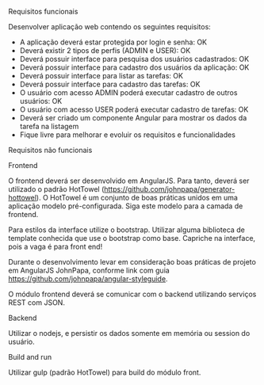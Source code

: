 Requisitos funcionais

Desenvolver aplicação web contendo os seguintes requisitos:
  - A aplicação deverá estar protegida por login e senha: OK
  - Deverá existir 2 tipos de perfis (ADMIN e USER): OK
  - Deverá possuir interface para pesquisa dos usuários cadastrados: OK
  - Deverá possuir interface para cadastro dos usuários da aplicação: OK
  - Deverá possuir interface para listar as tarefas: OK
  - Deverá possuir interface para cadastro das tarefas: OK
  - O usuário com acesso ADMIN poderá executar cadastro de outros usuários: OK
  - O usuário com acesso USER poderá executar cadastro de tarefas: OK
  - Deverá ser criado um componente Angular para mostrar os dados da tarefa na listagem
  - Fique livre para melhorar e evoluir os requisitos e funcionalidades


Requisitos não funcionais

Frontend

O frontend deverá ser desenvolvido em AngularJS. Para tanto, deverá ser utilizado o padrão HotTowel (https://github.com/johnpapa/generator-hottowel).
O HotTowel é um conjunto de boas práticas unidos em uma aplicação modelo pré-configurada. Siga este modelo para a camada de frontend.

Para estilos da interface utilize o bootstrap. Utilizar alguma biblioteca de template conhecida que use o bootstrap como base. Capriche na interface,
pois a vaga é para front end!

Durante o desenvolvimento levar em consideração boas práticas de projeto em AngularJS JohnPapa, conforme link com guia https://github.com/johnpapa/angular-styleguide.

O módulo frontend deverá se comunicar com o backend utilizando serviços REST com JSON.


Backend

Utilizar o nodejs, e persistir os dados somente em memória ou session do usuário.

Build and run

Utilizar gulp (padrão HotTowel) para build do módulo front.